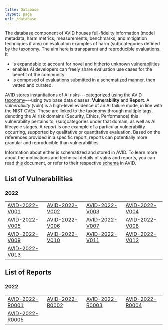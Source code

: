 ```yaml
---
title: Database
layout: page
url: /database
---
```


The database component of AVID houses full-fidelity information (model metadata, harm metrics, measurements, benchmarks, and mitigation techniques if any) on evaluation examples of harm (sub)categories defined by the taxonomy. The aim here is transparent and reproducible evaluations. It
<!-- Because of their ready availability and widespread use, we shall start by evaluating large-scale NLP models that are either open-source or accessible through APIs. -->
- Is expandable to account for novel and hitherto unknown vulnerabilities
- enables AI developers can freely share evaluation use cases for the benefit of the community
- Is composed of evaluations submitted in a schematized manner, then vetted and curated.

AVID stores instantiations of AI risks---categorized using the AVID [taxonomy](../taxonomy)---using two base data classes: **Vulnerability** and **Report**. A *vulnerability* (vuln) is a high-level evidence of an AI failure mode, in line with the NIST CVEs. These are linked to the taxonomy through multiple tags, denoting the AI risk domains (Security, Ethics, Performance) this vulnerability pertains to, (sub)categories under that domain, as well as AI lifecycle stages. A *report* is one example of a particular vulnerability occurring, supported by qualitative or quantitative evaluation. Based on the references provided in a specific report, reports can potentially more granular and reproducible than vulnerabilities.

Information about either is schematized and stored in AVID. To learn more about the motivations and technical details of vulns and reports, you can read [this](https://github.com/avidml/.github/tree/main/docs/understanding-avid.pdf) document, or refer to their respective [schema](https://github.com/avidml/avid-db/tree/main/schema) in AVID.

## List of Vulnerabilities

### 2022
| | | | |
|---|---|---|---|
| [AVID-2022-V001](/database/AVID-2022-V001) | [AVID-2022-V002](/database/AVID-2022-V002) | [AVID-2022-V003](/database/AVID-2022-V003) | [AVID-2022-V004](/database/AVID-2022-V004) |
| [AVID-2022-V005](/database/AVID-2022-V005) | [AVID-2022-V006](/database/AVID-2022-V006) | [AVID-2022-V007](/database/AVID-2022-V007) | [AVID-2022-V008](/database/AVID-2022-V008) |
| [AVID-2022-V009](/database/AVID-2022-V009) | [AVID-2022-V010](/database/AVID-2022-V010) | [AVID-2022-V011](/database/AVID-2022-V011) | [AVID-2022-V012](/database/AVID-2022-V012) |
| [AVID-2022-V013](/database/AVID-2022-V013) | | | |

## List of Reports

### 2022
| | | | |
|---|---|---|---|
| [AVID-2022-R0001](/database/AVID-2022-R0001) | [AVID-2022-R0002](/database/AVID-2022-R0002) | [AVID-2022-R0003](/database/AVID-2022-R0003) | [AVID-2022-R0004](/database/AVID-2022-R0004) |
| [AVID-2022-R0005](/database/AVID-2022-R0005) | | | |
